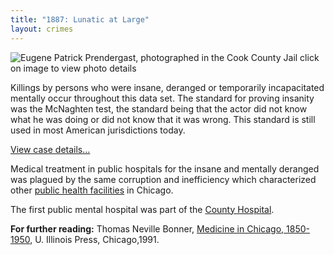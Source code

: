 ```yaml
---
title: "1887: Lunatic at Large"
layout: crimes
---
```


![Eugene Patrick Prendergast, photographed in the Cook County Jail](/img/crimes/lunatic/Prendergast-sm.jpg)
click on image to view photo details

Killings by persons who were insane, deranged or temporarily incapacitated mentally occur throughout this data set. The standard for proving insanity was the McNaghten test, the standard being that the actor did not know what he was doing or did not know that it was wrong. This standard is still used in most American jurisdictions today.

[View case details...](/database/899/)

Medical treatment in public hospitals for the insane and mentally deranged was plagued by the same corruption and inefficiency which characterized other [public health facilities](/docs_fk/homicide/jclc447-449.pdf) in Chicago.

The first public mental hospital was part of the [County Hospital](/docs_fk/homicide/jclc474.pdf).

**For further reading:**
   Thomas Neville Bonner, [Medicine in Chicago, 1850-1950](https://www.amazon.com/exec/obidos/tg/detail/-/0252017609/qid=1086273604/sr=1-1/ref=sr_1_1/104-5698753-1575148?v=glance&s=books), U. Illinois Press, Chicago,1991.
